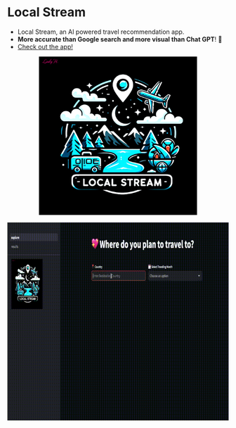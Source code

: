 # Local Stream

* Local Stream, an AI powered travel recommendation app.
* <b>More accurate than Google search and more visual than Chat GPT</b>! 🚀
* [Check out the app!][1]
<p align="center">
<img src="https://github.com/lady-h-world/My_Garden_LocalStream_App/blob/main/logo.png" width="360" 
height="360" />
</p>



<p align="left">
<img src="https://github.com/lady-h-world/My_Garden/blob/main/images/Secret_Guest_images/local_stream_app_v3.gif" width="800" height="450" />
</p>



[1]:https://localstream.streamlit.app/


